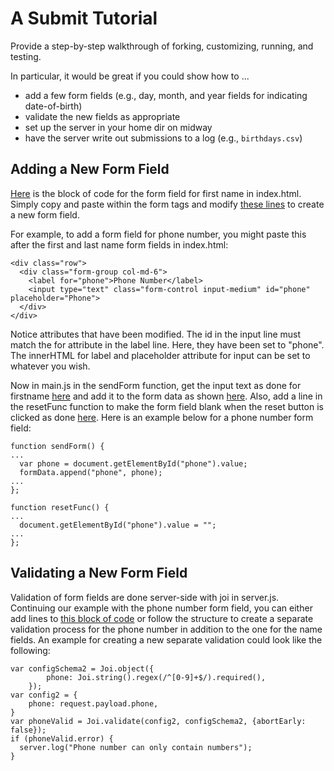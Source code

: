 # A Submit Tutorial

Provide a step-by-step walkthrough of forking, customizing, running, and
testing.

In particular, it would be great if you could show how to ...

* add a few form fields (e.g., day, month, and year fields for indicating
  date-of-birth)
* validate the new fields as appropriate
* set up the server in your home dir on midway
* have the server write out submissions to a log (e.g., `birthdays.csv`)

## Adding a New Form Field

[Here](https://github.com/rcc-uchicago/submit/blob/master/client/index.html#L40-L45) is the block of code for the form field for first name in index.html. Simply copy and paste within the form tags and modify [these lines](https://github.com/rcc-uchicago/submit/blob/master/client/index.html#L42-L43) to create a new form field.

For example, to add a form field for phone number, you might paste this after the first and last name form fields in index.html: 
```
<div class="row">
  <div class="form-group col-md-6">
    <label for="phone">Phone Number</label>
    <input type="text" class="form-control input-medium" id="phone" placeholder="Phone">
  </div>
</div>
```
Notice attributes that have been modified. The id in the input line must match the for attribute in the label line. Here, they have been set to "phone". The innerHTML for label and placeholder attribute for input can be set to whatever you wish.

Now in main.js in the sendForm function, get the input text as done for firstname [here](https://github.com/rcc-uchicago/submit/blob/master/client/main.js#L88) and add it to the form data as shown [here](https://github.com/rcc-uchicago/submit/blob/master/client/index.html#L96). Also, add a line in the resetFunc function to make the form field blank when the reset button is clicked as done [here](https://github.com/rcc-uchicago/submit/blob/master/client/index.html#L146). Here is an example below for a phone number form field: 
```
function sendForm() {
...
  var phone = document.getElementById("phone").value;
  formData.append("phone", phone);
...
};

function resetFunc() {
...
  document.getElementById("phone").value = "";
...
};
```
## Validating a New Form Field

Validation of form fields are done server-side with joi in server.js. Continuing our example with the phone number form field, you can either add lines to [this block of code](https://github.com/rcc-uchicago/submit/blob/master/server/server.js#L51-L59) or follow the structure to create a separate validation process for the phone number in addition to the one for the name fields. An example for creating a new separate validation could look like the following: 
```
var configSchema2 = Joi.object({
		phone: Joi.string().regex(/^[0-9]+$/).required(),
	});
var config2 = {
	phone: request.payload.phone,
}
var phoneValid = Joi.validate(config2, configSchema2, {abortEarly: false});
if (phoneValid.error) {
  server.log("Phone number can only contain numbers");
}
```
